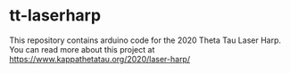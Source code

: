 # tt-laserharp
This repository contains arduino code for the 2020 Theta Tau Laser Harp. You can read more about this project at https://www.kappathetatau.org/2020/laser-harp/ 
